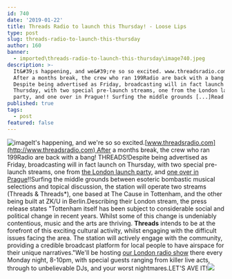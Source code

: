 ```yaml
---
id: 740
date: '2019-01-22'
title: Threads Radio to launch this Thursday! - Loose Lips
type: post
slug: threads-radio-to-launch-this-thursday
author: 160
banner:
  - imported\threads-radio-to-launch-this-thursday\image740.jpeg
description: >-
  It&#39;s happening, and we&#39;re so so excited. www.threadsradio.com&nbsp;
  After a months break, the crew who ran 199Radio are back with a bang! THREADS!
  Despite being advertised as Friday, broadcasting will in fact launch on
  Thursday, with two special pre-launch streams, one from the London launch
  party, and one over in Prague!! Surfing the middle grounds [...]Read More...
published: true
tags:
  - post
featured: false
---
```

![image](../imported\threads-radio-to-launch-this-thursday\image740.jpeg)It's happening, and we're so so excited.[www.threadsradio.com](http://www.threadsradio.com) After a months break, the crew who ran 199Radio are back with a bang! THREADS!Despite being advertised as Friday, broadcasting will in fact launch on Thursday, with two special pre-launch streams, one from [the London launch party,](https://www.facebook.com/events/2033227123643313/) and [one over in Prague](https://www.facebook.com/events/231467731088831/)!!Surfing the middle grounds between esoteric bombastic musical selections and topical discussion, the station will operate two streams (Threads & Threads\*), one based at The Cause in Tottenham, and the other being built at ZK/U in Berlin.Describing their London stream, the press release states "Tottenham itself has been subject to considerable social and political change in recent years. Whilst some of this change is undeniably contentious, music and the arts are thriving. **Threads** intends to be at the forefront of this exciting cultural activity, whilst engaging with the difficult issues facing the area. The station will actively engage with the community, providing a credible broadcast platform for local people to have airspace for their unique narratives."We'll be hosting [our London radio show](http://www.loose-lips.co.uk/radio-shows) there every Monday night, 8-10pm, with special guests ranging from killer live acts, through to unbelievable DJs, and your worst nightmares.LET'S AVE IT!![](/wp-content/uploads/live/img/wysiwyg/5c472a4b7dbac.png)
